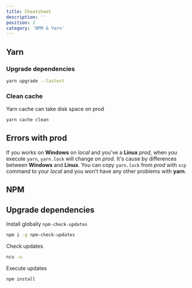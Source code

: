 ```yaml
---
title: Cheatsheet
description: ''
position: 2
category: 'NPM & Yarn'
---
```


## Yarn

### Upgrade dependencies

```bash
yarn upgrade --lastest
```

### Clean cache

Yarn cache can take disk space on prod

```bash
yarn cache clean
```

## Errors with prod

If you works on **Windows** on *local* and you've a **Linux** *prod*, when you execute `yarn`, `yarn.lock` will change on *prod*. It's cause by differences between **Windows** and **Linux**. You can copy `yarn.lock` from *prod* with `scp` command to your *local* and you won't have any other problems with **yarn**.

## NPM

## Upgrade dependencies

Install globally `npm-check-updates`

```bash
npm i -g npm-check-updates
```

Check updates

```bash
ncu -u
```

Execute updates

```bash
npm install
```
